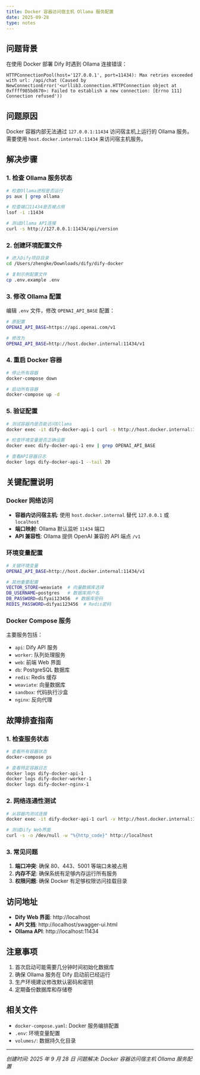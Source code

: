 ```yaml
---
title: Docker 容器访问宿主机 Ollama 服务配置
date: 2025-09-28
type: notes
---
```


## 问题背景

在使用 Docker 部署 Dify 时遇到 Ollama 连接错误：

```
HTTPConnectionPool(host='127.0.0.1', port=11434): Max retries exceeded with url: /api/chat (Caused by NewConnectionError('<urllib3.connection.HTTPConnection object at 0xffff985bd670>: Failed to establish a new connection: [Errno 111] Connection refused'))
```

## 问题原因

Docker 容器内部无法通过 `127.0.0.1:11434` 访问宿主机上运行的 Ollama 服务。需要使用 `host.docker.internal:11434` 来访问宿主机服务。

## 解决步骤

### 1. 检查 Ollama 服务状态

```bash
# 检查Ollama进程是否运行
ps aux | grep ollama

# 检查端口11434是否被占用
lsof -i :11434

# 测试Ollama API连接
curl -s http://127.0.0.1:11434/api/version
```

### 2. 创建环境配置文件

```bash
# 进入Dify项目目录
cd /Users/zhengke/Downloads/dify/dify-docker

# 复制示例配置文件
cp .env.example .env
```

### 3. 修改 Ollama 配置

编辑 `.env` 文件，修改 `OPENAI_API_BASE` 配置：

```bash
# 原配置
OPENAI_API_BASE=https://api.openai.com/v1

# 修改为
OPENAI_API_BASE=http://host.docker.internal:11434/v1
```

### 4. 重启 Docker 容器

```bash
# 停止所有容器
docker-compose down

# 启动所有容器
docker-compose up -d
```

### 5. 验证配置

```bash
# 测试容器内是否能访问Ollama
docker exec -it dify-docker-api-1 curl -s http://host.docker.internal:11434/api/version

# 检查环境变量是否正确设置
docker exec dify-docker-api-1 env | grep OPENAI_API_BASE

# 查看API容器日志
docker logs dify-docker-api-1 --tail 20
```

## 关键配置说明

### Docker 网络访问

- **容器内访问宿主机**: 使用 `host.docker.internal` 替代 `127.0.0.1` 或 `localhost`
- **端口映射**: Ollama 默认监听 `11434` 端口
- **API 兼容性**: Ollama 提供 OpenAI 兼容的 API 端点 `/v1`

### 环境变量配置

```bash
# 关键环境变量
OPENAI_API_BASE=http://host.docker.internal:11434/v1

# 其他重要配置
VECTOR_STORE=weaviate  # 向量数据库选择
DB_USERNAME=postgres   # 数据库用户名
DB_PASSWORD=difyai123456  # 数据库密码
REDIS_PASSWORD=difyai123456  # Redis密码
```

### Docker Compose 服务

主要服务包括：

- `api`: Dify API 服务
- `worker`: 队列处理服务
- `web`: 前端 Web 界面
- `db`: PostgreSQL 数据库
- `redis`: Redis 缓存
- `weaviate`: 向量数据库
- `sandbox`: 代码执行沙盒
- `nginx`: 反向代理

## 故障排查指南

### 1. 检查服务状态

```bash
# 查看所有容器状态
docker-compose ps

# 查看特定容器日志
docker logs dify-docker-api-1
docker logs dify-docker-worker-1
docker logs dify-docker-nginx-1
```

### 2. 网络连通性测试

```bash
# 从容器内测试连接
docker exec -it dify-docker-api-1 curl -v http://host.docker.internal:11434/api/version

# 测试Dify Web界面
curl -s -o /dev/null -w "%{http_code}" http://localhost
```

### 3. 常见问题

1. **端口冲突**: 确保 80、443、5001 等端口未被占用
2. **内存不足**: 确保系统有足够内存运行所有服务
3. **权限问题**: 确保 Docker 有足够权限访问挂载目录

## 访问地址

- **Dify Web 界面**: http://localhost
- **API 文档**: http://localhost/swagger-ui.html
- **Ollama API**: http://localhost:11434

## 注意事项

1. 首次启动可能需要几分钟时间初始化数据库
2. 确保 Ollama 服务在 Dify 启动前已经运行
3. 生产环境建议修改默认密码和密钥
4. 定期备份数据库和存储卷

## 相关文件

- `docker-compose.yaml`: Docker 服务编排配置
- `.env`: 环境变量配置
- `volumes/`: 数据持久化目录

---

_创建时间: 2025 年 9 月 28 日_
_问题解决: Docker 容器访问宿主机 Ollama 服务配置_
